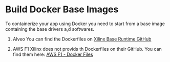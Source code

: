 # Build Docker Base Images

To containerize your app using Docker you need to start from a base image containing the base drivers a,d softwares.


1. Alveo
You can find the Dockerfiles on [Xilinx Base Runtime GitHub](https://github.com/Xilinx/Xilinx_Base_Runtime/tree/master/Dockerfiles)

2. AWS F1
Xilinx does not provids th Dockerfiles on their GitHub.
You can find them here:
[AWS F1 - Docker Files](docker_base_images/aws_f1)

